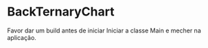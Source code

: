 # BackTernaryChart
Favor dar um build antes de iniciar
Iniciar a classe Main e mecher na aplicação.
